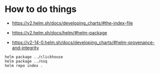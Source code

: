 # How to do things

- https://v2.helm.sh/docs/developing_charts/#the-index-file

- https://v2.helm.sh/docs/helm/#helm-package

- https://v2-14-0.helm.sh/docs/developing_charts/#helm-provenance-and-integrity


```
helm package ../clickhouse
helm package ../nsq
helm repo index .
```
